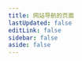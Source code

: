 ```yaml
---
title: 网站导航的页面
lastUpdated: false
editLink: false
sidebar: false
aside: false
---
```



<!-- 引入组件，进行渲染数据 -->
<NavigationItem v-bind="GuanWangList" />


<script lang="ts" setup>

import {reactive} from 'vue'

import NavigationItem from './NavigationItem.vue'

// 导入类型
import type {NavigationItemObject} from './NavigationType'

// 官网的数据
const GuanWangList:NavigationItemObject = reactive({
    title:'官网',
    desc:'直接去官网看看是怎么个事儿',
    iconUrl:'./images/guanwang.svg',
    itemList:[
        {nameStr:'SpringBoot 官网',iconUrl:'./images/spring.svg',linkUrl:'https://spring.io/'},
        {nameStr:'SpringBoot 官网2',iconUrl:'./images/spring.svg',linkUrl:'https://spring.io/'},
        {nameStr:'SpringBoot 官网3',iconUrl:'./images/spring.svg',linkUrl:'https://spring.io/'},
        {nameStr:'SpringBoot 官网4',iconUrl:'./images/spring.svg',linkUrl:'https://spring.io/'},
        {nameStr:'SpringBoot 官网5',iconUrl:'./images/spring.svg',linkUrl:'https://spring.io/'}
    ]
})

</script>

<style module>



</style>



